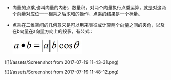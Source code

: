 * 向量的点乘,也叫向量的内积、数量积，对两个向量执行点乘运算，就是对这两个向量对应位一一相乘之后求和的操作，点乘的结果是一个标量。
* 点乘在二维空间的几何意义是可以用来表征或计算两个向量之间的夹角，以及在b向量在a向量方向上的投影，有公式：

  ![](/assets/20160902220238078)

![](/assets/Screenshot from 2017-07-19 11-43-31.png)



![](/assets/Screenshot from 2017-07-19 11-48-12.png)





